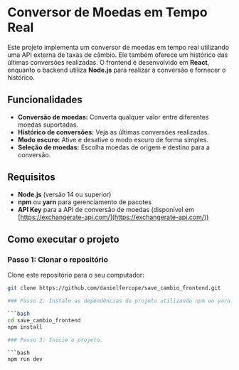 # Conversor de Moedas em Tempo Real

Este projeto implementa um conversor de moedas em tempo real utilizando uma API externa de taxas de câmbio. Ele também oferece um histórico das últimas conversões realizadas. O frontend é desenvolvido em **React**, enquanto o backend utiliza **Node.js** para realizar a conversão e fornecer o histórico.

## Funcionalidades

- **Conversão de moedas:** Converta qualquer valor entre diferentes moedas suportadas.
- **Histórico de conversões:** Veja as últimas conversões realizadas.
- **Modo escuro:** Ative e desative o modo escuro de forma simples.
- **Seleção de moedas:** Escolha moedas de origem e destino para a conversão.

## Requisitos

- **Node.js** (versão 14 ou superior)
- **npm** ou **yarn** para gerenciamento de pacotes
- **API Key** para a API de conversão de moedas (disponível em [https://exchangerate-api.com/](https://exchangerate-api.com/))

## Como executar o projeto

### Passo 1: Clonar o repositório

Clone este repositório para o seu computador:

```bash
git clone https://github.com/danielfercope/save_cambio_frontend.git

### Passo 2: Instale as dependências do projeto utilizando npm ou yarn.

```bash
cd save_cambio_frontend
npm install

### Passo 3: Inicie o projeto.

```bash
npm run dev
